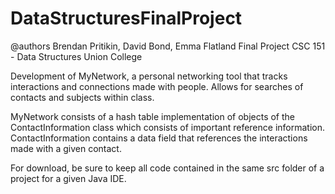 # DataStructuresFinalProject

@authors Brendan Pritikin, David Bond, Emma Flatland
Final Project
CSC 151 - Data Structures
Union College

Development of MyNetwork, a personal networking tool that tracks interactions and connections made with people.
Allows for searches of contacts and subjects within class.

MyNetwork consists of a hash table implementation of objects of the ContactInformation class which consists of
important reference information. ContactInformation contains a data field that references the interactions
made with a given contact.

For download, be sure to keep all code contained in the same src folder of a project for a given Java IDE.
